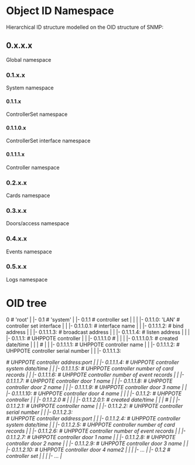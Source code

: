 # Object ID Namespace

Hierarchical ID structure modelled on the OID structure of SNMP:

## 0.x.x.x

Global namespace

### 0.1.x.x

System namespace

#### 0.1.1.x

ControllerSet namespace

#### 0.1.1.0.x

ControllerSet interface namespace

#### 0.1.1.1.x

Controller namespace

### 0.2.x.x

Cards namespace

### 0.3.x.x

Doors/access namespace

### 0.4.x.x

Events namespace

### 0.5.x.x

Logs namespace

# OID tree

0                                                           # 'root'
|
|- 0.1                                                      # 'system'
     |
     |- 0.1.1                                               # controller set
     |      |
     |      |- 0.1.1.0: 'LAN'                               # controller set interface
     |      |        |- 0.1.1.0.1: <name>                   # interface name
     |      |        |- 0.1.1.1.2: <bind>                   # bind address
     |      |        |- 0.1.1.1.3: <broadcast>              # broadcast address
     |      |        |- 0.1.1.1.4: <listen>                 # listen address
     |      |
     |      |- 0.1.1.1: <status>                            # UHPPOTE controller
     |      |        |- 0.1.1.1.0                           #
     |      |        |          |- 0.1.1.1.0.1: <created>   # created date/time
     |      |        |                                      #
     |      |        |- 0.1.1.1.1:  <name>                  # UHPPOTE controller name
     |      |        |- 0.1.1.1.2:  <ID>                    # UHPPOTE controller serial number
     |      |        |- 0.1.1.1.3:  <address>               # UHPPOTE controller address:port
     |      |        |- 0.1.1.1.4:  <datetime>              # UHPPOTE controller system date/time
     |      |        |- 0.1.1.1.5:  <cards>                 # UHPPOTE controller number of card records
     |      |        |- 0.1.1.1.6:  <events>                # UHPPOTE controller number of event records
     |      |        |- 0.1.1.1.7:  <door1>                 # UHPPOTE controller door 1 name
     |      |        |- 0.1.1.1.8:  <door2>                 # UHPPOTE controller door 2 name
     |      |        |- 0.1.1.1.9:  <door3>                 # UHPPOTE controller door 3 name
     |      |        |- 0.1.1.1.10: <door4>                 # UHPPOTE controller door 4 name
     |      |
     |      |- 0.1.1.2: <status>                            # UHPPOTE controller
     |      |        |- 0.1.1.2.0                           #
     |      |        |          |- 0.1.1.2.0.1: <created>   # created date/time
     |      |        |                                      #
     |      |        |- 0.1.1.2.1:  <name>                  # UHPPOTE controller name
     |      |        |- 0.1.1.2.2:  <ID>                    # UHPPOTE controller serial number
     |      |        |- 0.1.1.2.3:  <address>               # UHPPOTE controller address:port
     |      |        |- 0.1.1.2.4:  <datetime>              # UHPPOTE controller system date/time
     |      |        |- 0.1.1.2.5:  <cards>                 # UHPPOTE controller number of card records
     |      |        |- 0.1.1.2.6:  <events>                # UHPPOTE controller number of event records
     |      |        |- 0.1.1.2.7:  <door1>                 # UHPPOTE controller door 1 name
     |      |        |- 0.1.1.2.8:  <door2>                 # UHPPOTE controller door 2 name
     |      |        |- 0.1.1.2.9:  <door3>                 # UHPPOTE controller door 3 name
     |      |        |- 0.1.1.2.10: <door4>                 # UHPPOTE controller door 4 name2
     |      |
     |      |- ...
     |
     |- 0.1.2                                               # controller set
     |      |
     |
     |- ...
     | 





